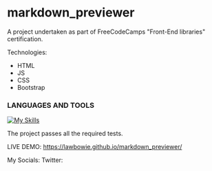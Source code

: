 # markdown_previewer
A project undertaken as part of FreeCodeCamps "Front-End libraries" certification.

Technologies:
- HTML
- JS
- CSS
- Bootstrap

### LANGUAGES AND TOOLS
[![My Skills](https://skillicons.dev/icons?i=js,html,css,vscode,bootstrap)](https://skillicons.dev)

The project passes all the required tests.

LIVE DEMO: https://lawbowie.github.io/markdown_previewer/

My Socials:
Twitter:
